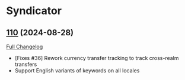 # Syndicator

## [110](https://github.com/Baganator/Syndicator/tree/110) (2024-08-28)
[Full Changelog](https://github.com/Baganator/Syndicator/compare/109...110) 

- [Fixes #36] Rework currency transfer tracking to track cross-realm transfers  
- Support English variants of keywords on all locales  

